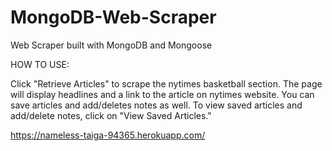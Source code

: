# MongoDB-Web-Scraper
Web Scraper built with MongoDB and Mongoose

HOW TO USE:

Click "Retrieve Articles" to scrape the nytimes basketball section.
The page will display headlines and a link to the article on nytimes website.
You can save articles and add/deletes notes as well. To view saved articles and
add/delete notes, click on "View Saved Articles."


https://nameless-taiga-94365.herokuapp.com/
